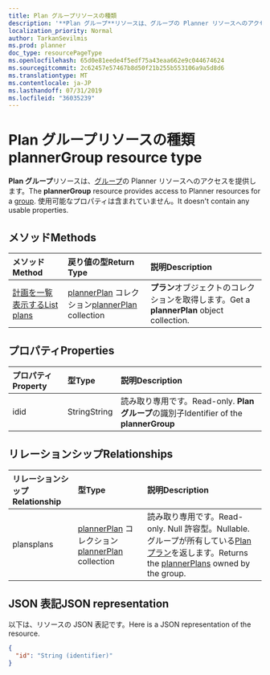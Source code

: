 ```yaml
---
title: Plan グループリソースの種類
description: '**Plan グループ**リソースは、グループの Planner リソースへのアクセスを提供します。 使用可能なプロパティは含まれていません。'
localization_priority: Normal
author: TarkanSevilmis
ms.prod: planner
doc_type: resourcePageType
ms.openlocfilehash: 65d0e81eede4f5edf75a43eaa662e9c044674624
ms.sourcegitcommit: 2c62457e57467b8d50f21b255b553106a9a5d8d6
ms.translationtype: MT
ms.contentlocale: ja-JP
ms.lasthandoff: 07/31/2019
ms.locfileid: "36035239"
---
```

# <a name="plannergroup-resource-type"></a><span data-ttu-id="252e5-104">Plan グループリソースの種類</span><span class="sxs-lookup"><span data-stu-id="252e5-104">plannerGroup resource type</span></span>

<span data-ttu-id="252e5-105">**Plan グループ**リソースは、[グループ](group.md)の Planner リソースへのアクセスを提供します。</span><span class="sxs-lookup"><span data-stu-id="252e5-105">The **plannerGroup** resource provides access to Planner resources for a [group](group.md).</span></span> <span data-ttu-id="252e5-106">使用可能なプロパティは含まれていません。</span><span class="sxs-lookup"><span data-stu-id="252e5-106">It doesn't contain any usable properties.</span></span>

## <a name="methods"></a><span data-ttu-id="252e5-107">メソッド</span><span class="sxs-lookup"><span data-stu-id="252e5-107">Methods</span></span>

| <span data-ttu-id="252e5-108">メソッド</span><span class="sxs-lookup"><span data-stu-id="252e5-108">Method</span></span>           | <span data-ttu-id="252e5-109">戻り値の型</span><span class="sxs-lookup"><span data-stu-id="252e5-109">Return Type</span></span>    |<span data-ttu-id="252e5-110">説明</span><span class="sxs-lookup"><span data-stu-id="252e5-110">Description</span></span>|
|:---------------|:--------|:----------|
|[<span data-ttu-id="252e5-111">計画を一覧表示する</span><span class="sxs-lookup"><span data-stu-id="252e5-111">List plans</span></span>](../api/plannergroup-list-plans.md) |<span data-ttu-id="252e5-112">[plannerPlan](plannerplan.md) コレクション</span><span class="sxs-lookup"><span data-stu-id="252e5-112">[plannerPlan](plannerplan.md) collection</span></span>| <span data-ttu-id="252e5-113">**プラン**オブジェクトのコレクションを取得します。</span><span class="sxs-lookup"><span data-stu-id="252e5-113">Get a **plannerPlan** object collection.</span></span>|

## <a name="properties"></a><span data-ttu-id="252e5-114">プロパティ</span><span class="sxs-lookup"><span data-stu-id="252e5-114">Properties</span></span>
| <span data-ttu-id="252e5-115">プロパティ</span><span class="sxs-lookup"><span data-stu-id="252e5-115">Property</span></span>     | <span data-ttu-id="252e5-116">型</span><span class="sxs-lookup"><span data-stu-id="252e5-116">Type</span></span>   |<span data-ttu-id="252e5-117">説明</span><span class="sxs-lookup"><span data-stu-id="252e5-117">Description</span></span>|
|:---------------|:--------|:----------|
|<span data-ttu-id="252e5-118">id</span><span class="sxs-lookup"><span data-stu-id="252e5-118">id</span></span>|<span data-ttu-id="252e5-119">String</span><span class="sxs-lookup"><span data-stu-id="252e5-119">String</span></span>| <span data-ttu-id="252e5-120">読み取り専用です。</span><span class="sxs-lookup"><span data-stu-id="252e5-120">Read-only.</span></span> <span data-ttu-id="252e5-121">**Plan グループ**の識別子</span><span class="sxs-lookup"><span data-stu-id="252e5-121">Identifier of the **plannerGroup**</span></span>|

## <a name="relationships"></a><span data-ttu-id="252e5-122">リレーションシップ</span><span class="sxs-lookup"><span data-stu-id="252e5-122">Relationships</span></span>
| <span data-ttu-id="252e5-123">リレーションシップ</span><span class="sxs-lookup"><span data-stu-id="252e5-123">Relationship</span></span> | <span data-ttu-id="252e5-124">型</span><span class="sxs-lookup"><span data-stu-id="252e5-124">Type</span></span>   |<span data-ttu-id="252e5-125">説明</span><span class="sxs-lookup"><span data-stu-id="252e5-125">Description</span></span>|
|:---------------|:--------|:----------|
|<span data-ttu-id="252e5-126">plans</span><span class="sxs-lookup"><span data-stu-id="252e5-126">plans</span></span>|<span data-ttu-id="252e5-127">[plannerPlan](plannerplan.md) コレクション</span><span class="sxs-lookup"><span data-stu-id="252e5-127">[plannerPlan](plannerplan.md) collection</span></span>| <span data-ttu-id="252e5-128">読み取り専用です。</span><span class="sxs-lookup"><span data-stu-id="252e5-128">Read-only.</span></span> <span data-ttu-id="252e5-129">Null 許容型。</span><span class="sxs-lookup"><span data-stu-id="252e5-129">Nullable.</span></span> <span data-ttu-id="252e5-130">グループが所有している[Plan プラン](plannerplan.md)を返します。</span><span class="sxs-lookup"><span data-stu-id="252e5-130">Returns the [plannerPlans](plannerplan.md) owned by the group.</span></span>|

## <a name="json-representation"></a><span data-ttu-id="252e5-131">JSON 表記</span><span class="sxs-lookup"><span data-stu-id="252e5-131">JSON representation</span></span>
<span data-ttu-id="252e5-132">以下は、リソースの JSON 表記です。</span><span class="sxs-lookup"><span data-stu-id="252e5-132">Here is a JSON representation of the resource.</span></span>

<!-- {
  "blockType": "resource",
  "baseType": "microsoft.graph.entity",
  "optionalProperties": [

  ],
  "@odata.type": "microsoft.graph.plannerGroup"
}-->

```json
{
  "id": "String (identifier)"
}

```

<!-- uuid: 8fcb5dbc-d5aa-4681-8e31-b001d5168d79
2015-10-25 14:57:30 UTC -->
<!-- {
  "type": "#page.annotation",
  "description": "plannerGroup resource",
  "keywords": "",
  "section": "documentation",
  "tocPath": ""
}-->

